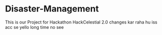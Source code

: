 # Disaster-Management
This is our Project for Hackathon HackCelestial 2.0
changes kar raha hu iss acc se
yello long time no see
